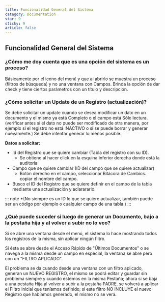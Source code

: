 ```yaml
---
title: Funcionalidad General del Sistema
category: Documentation
star: 9
sticky: 9
article: false
---
```


## Funcionalidad General del Sistema

### ¿Cómo me doy cuenta que es una opción del sistema es un proceso?

Básicamente por el icono del menú y que al abrirlo se muestra un proceso (filtros de búsqueda) y no una ventana con Campos. Brinda la opción de dar check y tiene ciertos parámetros con un título y descripción.


### ¿Cómo solicitar un Update de un Registro (actualización)?

Se debe solicitar un update cuando se desea modificar un dato en un documento y el mismo ya está Completo o el campo está Sólo lectura. (verificar antes si el dato no puede ser modificado de otra manera, por ejemplo si el registro no está INACTIVO o si se puede borrar y generar nuevamente.) Se debe intentar generar lo menos posible.

**Datos a solicitar:** 

* Id del Registro que se quiere cambiar (Tabla del registro con su ID). 
  * Se obtiene al hacer click en la esquina inferior derecha donde está la auditoría
* Campo que se quiere cambiar (ID del campo que se quiere actualizar) 
  * Botón derecho en el campo, seleccionar Bitácora de Cambios. copiar el nombre del campo.
* Busco el ID del Registro que se quiere definir en el campo de la tabla mediante una actualización y aclarararlo.

::: note
*(No siempre es un ID lo que se quiere actualizar, también puede ser un código por ejemplo o cualquier campo de una tabla.)
:::

### ¿Qué puede suceder si luego de generar un Documento, bajo a la pestaña hija y al volver a subir no lo veo?

Si se abre una ventana desde el menú, el sistema lo hace mostrando todos los registros de la misma, sin aplicar ningún filtro. 

Si ésta se abre desde el Acceso Rápido de "Últimos Documentos" o se navega a la misma desde un campo en especial, la ventana se abre pero con un "FILTRO APLICADO".

El problema se da cuando desde una ventana con un filtro aplicado, generan un NUEVO REGISTRO, el mismo se podrá editar y guardar sin problema siempre y cuando estemos en la misma Pestaña; ahora si se baja a una pestaña Hija al volver a subir a la pestaña PADRE, se volverá a aplicar el Filtro Inicial que teníamos definido; si este filtro NO INCLUYE el nuevo Registro que habíamos generado, el mismo no se verá.